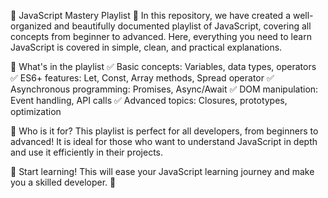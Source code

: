 🌟 JavaScript Mastery Playlist 📜
In this repository, we have created a well-organized and beautifully documented playlist of JavaScript, covering all concepts from beginner to advanced. Here, everything you need to learn JavaScript is covered in simple, clean, and practical explanations.

📌 What's in the playlist
✅ Basic concepts: Variables, data types, operators
✅ ES6+ features: Let, Const, Array methods, Spread operator
✅ Asynchronous programming: Promises, Async/Await
✅ DOM manipulation: Event handling, API calls
✅ Advanced topics: Closures, prototypes, optimization

🎯 Who is it for?
This playlist is perfect for all developers, from beginners to advanced! It is ideal for those who want to understand JavaScript in depth and use it efficiently in their projects.

🚀 Start learning!
This will ease your JavaScript learning journey and make you a skilled developer. 🎉
